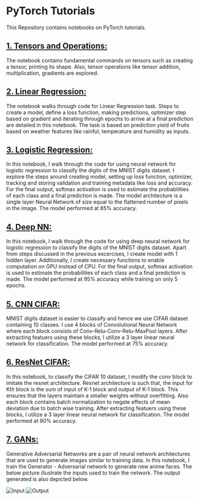 # PyTorch Tutorials
 
This Repository contains notebooks on PyTorch tutorials.

## [1. Tensors and Operations:](https://github.com/VishnuK11/Image-Classification/tree/main/Simpsons%20Character%20Recognition)
The notebook contains fundamental commands on tensors such as creating a tensor, printing its shape. Also, tensor operations like tensor addition, multiplication, gradients are explored.

## [2. Linear Regression:](https://github.com/VishnuK11/Image-Classification/tree/main/Fashion%20MNIST)
The notebook walks through code for Linear Regression task. Steps to create a model, define a loss function, making predictions, optimizer step based on gradient and iterating through epochs to arrive at a final prediction are detailed in this notebook. The task is based on prediction yield of fruits based on weather features like rainful, temperature and humidity as inputs.

## [3. Logistic Regression:](https://github.com/VishnuK11/Image-Classification/tree/main/Digits%20MNIST)
In this notebook, I walk through the code for using neural network for logistic regression to classify the digits of the MNIST digits dataset. I explore the steps around creating model, setting up loss function, optimizer, tracking and storing validation and training metadata like loss and accuracy. For the final output, softmax activation is used to estimate the probabilities of each class and a final prediction is made. The model architecture is a single layer Neural Network of size equal to the flattened number of pixels in the image. The model performed at 85% accuracy. 

## [4. Deep NN:](https://github.com/VishnuK11/Image-Classification/tree/main/Digits%20MNIST)
In this notebook, I walk through the code for using deep neural network for logistic regression to classify the digits of the MNIST digits dataset. Apart from steps discussed in the previous excercises, I create model with 1 hidden layer. Additionally, I create necessary functions to enable computation on GPU instead of CPU. For the final output, softmax activation is used to estimate the probabilities of each class and a final prediction is made. The model performed at 95% accuracy while training on only 5 epochs. 

## [5. CNN CIFAR:](https://github.com/VishnuK11/Image-Classification/tree/main/Digits%20MNIST)
MNIST digits dataset is easier to classify and hence we use CIFAR dataset containing 10 classes. I use 4 blocks of Convolutional Neural Network where each block consists of Conv-Relu-Conv-Relu-MaxPool layers. After extracting featuers using these blocks, I utilize a 3 layer linear neural network for classification. The model performed at 75% accuracy. 

## [6. ResNet CIFAR:](https://github.com/VishnuK11/Image-Classification/tree/main/Digits%20MNIST)
In this notebook, to classify the CIFAR 10 dataset, I modify the conv block to imitate the resnet architecture. Resnet architecture is such that, the input for Kth block is the sum of input of K-1 block and output of K-1 block. This ensures that the layers maintain a smaller weights without overfitting. Also each block contains batch normalization to negate effects of mean deviation due to batch wise training. After extracting featuers using these blocks, I utilize a 3 layer linear neural network for classification. The model performed at 90% accuracy. 

## [7. GANs:](https://github.com/VishnuK11/Image-Classification/tree/main/Digits%20MNIST)
Generative Adversarial Networks are a pair of neural network architectures that are used to generate images similar to training data. In this notebook, I train the Generator - Adversarial network to generate new anime faces. The below picture illustrate the inputs used to train the network. The output generated is also depicted below.

![Input](https://user-images.githubusercontent.com/30376279/111671248-c3d81400-883e-11eb-9081-2b3baa393938.png)
![Output](https://user-images.githubusercontent.com/30376279/111671175-af941700-883e-11eb-85bf-cfaf9e0120ac.png)


